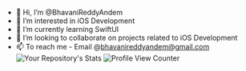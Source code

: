 - 👋 Hi, I’m @BhavaniReddyAndem
- 👀 I’m interested in iOS Development
- 🌱 I’m currently learning SwiftUI
- 💞️ I’m looking to collaborate on projects related to iOS Development
- 📫 To reach me - Email @bhavanireddyandem@gmail.com
![Your Repository's Stats](https://github-readme-stats.vercel.app/api?username=BhavaniReddyAndem)
![Profile View Counter](https://komarev.com/ghpvc/?username=BhavaniReddyAndem)
